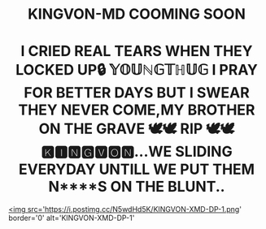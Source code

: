 <h1 align="center">KINGVON-MD COOMING SOON</h1>

<h1 align="center">I CRIED REAL TEARS WHEN THEY LOCKED UP🔒 𝕐𝕆𝕌ℕ𝔾𝕋ℍ𝕌𝔾 I PRAY FOR BETTER DAYS BUT I SWEAR THEY NEVER COME,MY BROTHER ON THE GRAVE 🕊️🕊️ RIP 🕊️🕊️🅺🅸🅽🅶🆅🅾🅽...WE SLIDING EVERYDAY UNTILL WE PUT THEM N****S ON THE BLUNT..</h1>
<p align="center">

  <a href='https://postimg.cc/N5wdHd5K' target='_blank'><img src='https://i.postimg.cc/N5wdHd5K/KINGVON-XMD-DP-1.png' border='0' alt='KINGVON-XMD-DP-1'<h1 src="https://readme-Typing-svg.demolab.com?font=Black+Ops+One&size=50&pause=1000&color=1BAFBAFF&center=true&width=910&height=100&lines=KINGVON+MD+BOT+BEST+WA+BOT;CREATED+BY+KINGVON+TECH;BOT+DATE+??.04.2025" alt="Typing SVG" /></a>
  </p>
